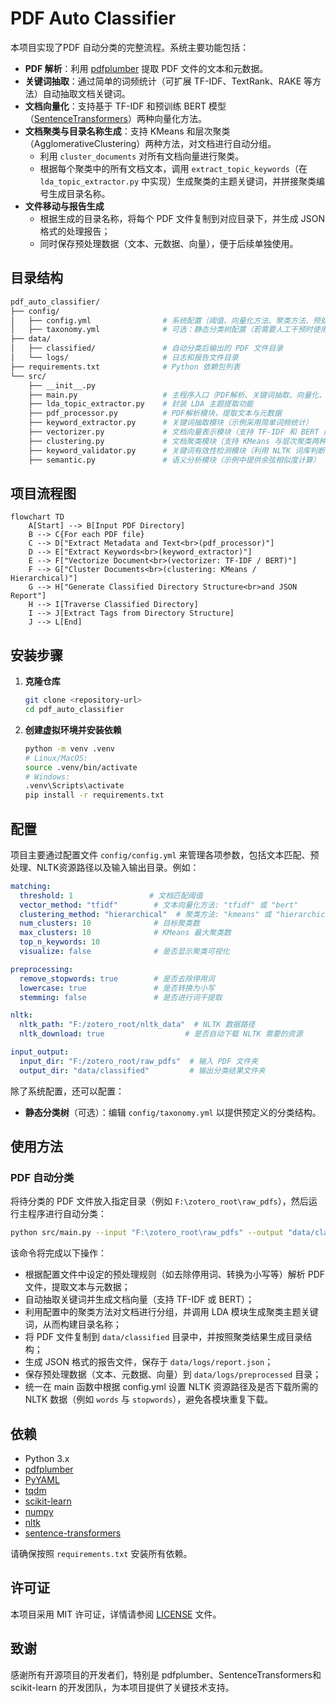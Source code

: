 # PDF Auto Classifier 

本项目实现了PDF 自动分类的完整流程。系统主要功能包括：

- **PDF 解析**：利用 [pdfplumber](https://github.com/jsvine/pdfplumber) 提取 PDF 文件的文本和元数据。
- **关键词抽取**：通过简单的词频统计（可扩展 TF-IDF、TextRank、RAKE 等方法）自动抽取文档关键词。
- **文档向量化**：支持基于 TF-IDF 和预训练 BERT 模型（[SentenceTransformers](https://www.sbert.net/)）两种向量化方法。
- **文档聚类与目录名称生成**：支持 KMeans 和层次聚类（AgglomerativeClustering）两种方法，对文档进行自动分组。
  - 利用 `cluster_documents` 对所有文档向量进行聚类。
  - 根据每个聚类中的所有文档文本，调用 `extract_topic_keywords`（在 `lda_topic_extractor.py` 中实现）生成聚类的主题关键词，并拼接聚类编号生成目录名称。
- **文件移动与报告生成**
  - 根据生成的目录名称，将每个 PDF 文件复制到对应目录下，并生成 JSON 格式的处理报告；
  - 同时保存预处理数据（文本、元数据、向量），便于后续单独使用。

## 目录结构

```bash
pdf_auto_classifier/
├── config/                    
│   ├── config.yml                # 系统配置（阈值、向量化方法、聚类方法、预处理设置、NLTK 资源路径等）
│   ├── taxonomy.yml              # 可选：静态分类树配置（若需要人工干预时使用）
├── data/
│   ├── classified/               # 自动分类后输出的 PDF 文件目录
│   └── logs/                     # 日志和报告文件目录 
├── requirements.txt              # Python 依赖包列表
└── src/
    ├── __init__.py
    ├── main.py                   # 主程序入口（PDF解析、关键词抽取、向量化、聚类、分类输出、生成报告）
    ├── lda_topic_extractor.py    # 封装 LDA 主题提取功能
    ├── pdf_processor.py          # PDF解析模块，提取文本与元数据
    ├── keyword_extractor.py      # 关键词抽取模块（示例采用简单词频统计）
    ├── vectorizer.py             # 文档向量表示模块（支持 TF-IDF 和 BERT 两种方法）
    ├── clustering.py             # 文档聚类模块（支持 KMeans 与层次聚类两种方法）
    ├── keyword_validator.py      # 关键词有效性检测模块（利用 NLTK 词库判断关键词是否有意义）
    ├── semantic.py               # 语义分析模块（示例中提供余弦相似度计算）
```



## 项目流程图

```mermaid
flowchart TD
    A[Start] --> B[Input PDF Directory]
    B --> C{For each PDF file}
    C --> D["Extract Metadata and Text<br>(pdf_processor)"]
    D --> E["Extract Keywords<br>(keyword_extractor)"]
    E --> F["Vectorize Document<br>(vectorizer: TF-IDF / BERT)"]
    F --> G["Cluster Documents<br>(clustering: KMeans / Hierarchical)"]
    G --> H["Generate Classified Directory Structure<br>and JSON Report"]
    H --> I[Traverse Classified Directory]
    I --> J[Extract Tags from Directory Structure]
    J --> L[End]
```

## 安装步骤

1. **克隆仓库**

   ```bash
   git clone <repository-url>
   cd pdf_auto_classifier
   ```

2. **创建虚拟环境并安装依赖**

   ```bash
   python -m venv .venv
   # Linux/MacOS:
   source .venv/bin/activate
   # Windows:
   .venv\Scripts\activate
   pip install -r requirements.txt
   ```

## 配置

项目主要通过配置文件 `config/config.yml` 来管理各项参数，包括文本匹配、预处理、NLTK资源路径以及输入输出目录。例如：

```yaml
matching:
  threshold: 1                 # 文档匹配阈值
  vector_method: "tfidf"        # 文本向量化方法: "tfidf" 或 "bert"
  clustering_method: "hierarchical"  # 聚类方法: "kmeans" 或 "hierarchical"
  num_clusters: 10              # 目标聚类数
  max_clusters: 10              # KMeans 最大聚类数
  top_n_keywords: 10
  visualize: false              # 是否显示聚类可视化

preprocessing:
  remove_stopwords: true        # 是否去除停用词
  lowercase: true               # 是否转换为小写
  stemming: false               # 是否进行词干提取

nltk:
  nltk_path: "F:/zotero_root/nltk_data"  # NLTK 数据路径
  nltk_download: true                  # 是否自动下载 NLTK 需要的资源

input_output:
  input_dir: "F:/zotero_root/raw_pdfs"  # 输入 PDF 文件夹
  output_dir: "data/classified"         # 输出分类结果文件夹
```

除了系统配置，还可以配置：
- **静态分类树**（可选）：编辑 `config/taxonomy.yml` 以提供预定义的分类结构。

## 使用方法

### PDF 自动分类

将待分类的 PDF 文件放入指定目录（例如 `F:\zotero_root\raw_pdfs`），然后运行主程序进行自动分类：

```bash
python src/main.py --input "F:\zotero_root\raw_pdfs" --output "data/classified" --config config/config.yml
```

该命令将完成以下操作：

- 根据配置文件中设定的预处理规则（如去除停用词、转换为小写等）解析 PDF 文件，提取文本与元数据；
- 自动抽取关键词并生成文档向量（支持 TF-IDF 或 BERT）；
- 利用配置中的聚类方法对文档进行分组，并调用 LDA 模块生成聚类主题关键词，从而构建目录名称；
- 将 PDF 文件复制到 `data/classified` 目录中，并按照聚类结果生成目录结构；
- 生成 JSON 格式的报告文件，保存于 `data/logs/report.json`；
- 保存预处理数据（文本、元数据、向量）到 `data/logs/preprocessed` 目录；
- 统一在 main 函数中根据 config.yml 设置 NLTK 资源路径及是否下载所需的 NLTK 数据（例如 `words` 与 `stopwords`），避免各模块重复下载。

## 依赖

- Python 3.x
- [pdfplumber](https://github.com/jsvine/pdfplumber)
- [PyYAML](https://pyyaml.org/)
- [tqdm](https://github.com/tqdm/tqdm)
- [scikit-learn](https://scikit-learn.org/)
- [numpy](https://numpy.org/)
- [nltk](https://www.nltk.org/)
- [sentence-transformers](https://www.sbert.net/)

请确保按照 `requirements.txt` 安装所有依赖。

## 许可证

本项目采用 MIT 许可证，详情请参阅 [LICENSE](LICENSE) 文件。

## 致谢

感谢所有开源项目的开发者们，特别是 pdfplumber、SentenceTransformers和 scikit-learn 的开发团队，为本项目提供了关键技术支持。